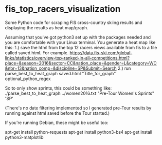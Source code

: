 # fis_top_racers_visualization
Some Python code for scraping FIS cross-country skiing results and displaying the results as heat map/graph.

Assuming that you've got python3 set up with the packages needed and you are comfortable with your Linux terminal. You generate a heat map like this:
1.) save the html from the top 12 racers views available from fis to a file called saved.html. For example. https://data.fis-ski.com/global-links/statistics/overview-top-ranked-in-all-competitions.html?place=&season=2016&sector=CC&nation_place=&gender=L&category=WC&nbr=13&nation_comp=&discipline=SP&Submit=Search
2.) run parse_best_to_heat_graph saved.html "Title_for_graph" optional_python_regex

So to only show sprints, this could be something like:
./parse_best_to_heat_graph ../women2016.txt  "Pre-Tour Women's Sprints" 'SP'

(There's no date filtering implemented so I generated pre-Tour results by running against html saved before the Tour started.)

If you're running Debian, these might be useful too:

apt-get install python-requests
apt-get install python3-bs4
apt-get install python3-matplotlib
